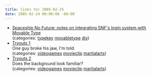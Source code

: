 ```yaml
---
title: links for 2005-02-25
date: 2005-02-24 00:00:00 -08:00
---
```


<ul class="delicious">
	<li>
		<div class="delicious-link"><a href="http://labs.spaceshipnofuture.org/ums/typekey.php">Spaceship No Future: notes on integrating SNF's login system with Movable Type</a></div>
		<div class="delicious-categories">(categories: <a href="http://del.icio.us/torrez/typekey">typekey</a> <a href="http://del.icio.us/torrez/movabletype">movabletype</a> <a href="http://del.icio.us/torrez/diy">diy</a>)</div>
	</li>
	<li>
		<div class="delicious-link"><a href="http://tekken5.namco.com/tv_e/1/">Tryouts 1</a></div>
		<div class="delicious-extended">One guy broke his jaw, I'm told.</div>
		<div class="delicious-categories">(categories: <a href="http://del.icio.us/torrez/videogames">videogames</a> <a href="http://del.icio.us/torrez/movieclip">movieclip</a> <a href="http://del.icio.us/torrez/martialarts">martialarts</a>)</div>
	</li>
	<li>
		<div class="delicious-link"><a href="http://tekken5.namco.com/tv_e/2/">Tryouts 2</a></div>
		<div class="delicious-extended">Does the background look familiar?</div>
		<div class="delicious-categories">(categories: <a href="http://del.icio.us/torrez/videogames">videogames</a> <a href="http://del.icio.us/torrez/movieclip">movieclip</a> <a href="http://del.icio.us/torrez/martialarts">martialarts</a>)</div>
	</li>
</ul>
